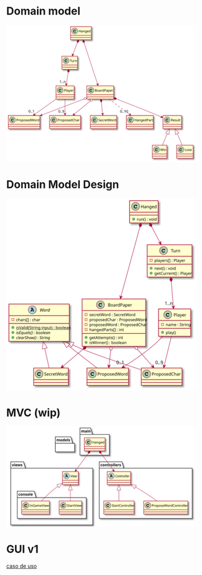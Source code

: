# Domain model
![diagramModelDomain](./images/DomainModel.svg "Modelo del dominio")

# Domain Model Design
![diagramDomainModelDesign](images/DomainModelDesign.svg "Modelo / vista")

# MVC (wip)
![diagramMVC](./images/MVC.svg)



# GUI v1
[caso de uso](./brainStorming/casosDeUsoAhorcado.txt)